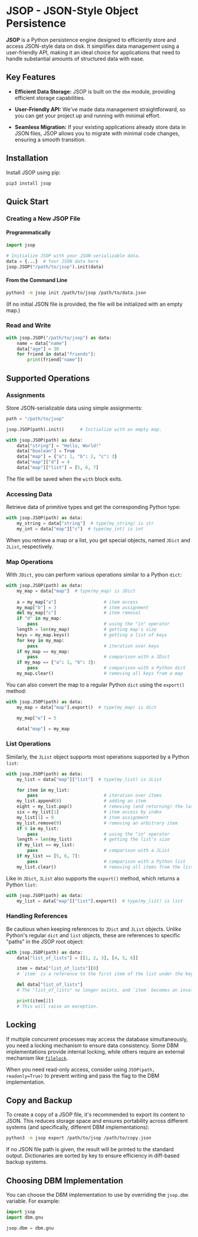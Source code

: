 # JSOP - JSON-Style Object Persistence

**JSOP** is a Python persistence engine designed to efficiently store and access JSON-style data on disk. It simplifies data management using a user-friendly API, making it an ideal choice for applications that need to handle substantial amounts of structured data with ease.

## Key Features

- **Efficient Data Storage:** JSOP is built on the `dbm` module, providing efficient storage capabilities.

- **User-Friendly API:** We've made data management straightforward, so you can get your project up and running with minimal effort.

- **Seamless Migration:** If your existing applications already store data in JSON files, JSOP allows you to migrate with minimal code changes, ensuring a smooth transition.

## Installation

Install JSOP using pip:

```bash
pip3 install jsop
```

## Quick Start

### Creating a New JSOP File

#### Programmatically

```python
import jsop

# Initialize JSOP with your JSON-serializable data.
data = {...}  # Your JSON data here
jsop.JSOP("/path/to/jsop").init(data)
```

#### From the Command Line

```bash
python3 -m jsop init /path/to/jsop /path/to/data.json
```

(If no initial JSON file is provided, the file will be initialized with an empty map.)

### Read and Write

```python
with jsop.JSOP("/path/to/jsop") as data:
    name = data["name"]
    data["age"] = 30
    for friend in data["friends"]:
        print(friend["name"])
```

## Supported Operations

### Assignments

Store JSON-serializable data using simple assignments:

```python
path = "/path/to/jsop"

jsop.JSOP(path).init()      # Initialize with an empty map.

with jsop.JSOP(path) as data:
    data["string"] = "Hello, World!"
    data["boolean"] = True
    data["map"] = {"a": 1, "b": 2, "c": 3}
    data["map"]["d"] = 4
    data["map"]["list"] = [5, 6, 7]
```

The file will be saved when the `with` block exits.

### Accessing Data

Retrieve data of primitive types and get the corresponding Python type:

```python
with jsop.JSOP(path) as data:
    my_string = data["string"]  # type(my_string) is str
    my_int = data["map"]["c"]  # type(my_int) is int
```

When you retrieve a map or a list, you get special objects, named `JDict` and `JList`, respectively.

### Map Operations

With `JDict`, you can perform various operations similar to a Python `dict`:

```python
with jsop.JSOP(path) as data:
    my_map = data["map"]  # type(my_map) is JDict
    
    a = my_map["a"]                  # item access
    my_map["b"] = 3                  # item assignment
    del my_map["c"]                  # item removal
    if "d" in my_map:
        pass                         # using the "in" operator
    length = len(my_map)             # getting map's size
    keys = my_map.keys()             # getting a list of keys
    for key in my_map:
        pass                         # iteration over keys
    if my_map == my_map:
        pass                         # comparison with a JDict
    if my_map == {"a": 1, "b": 3}:
        pass                         # comparison with a Python dict
    my_map.clear()                   # removing all keys from a map
```

You can also convert the map to a regular Python `dict` using the `export()` method:

```python
with jsop.JSOP(path) as data:
    my_map = data["map"].export()  # type(my_map) is dict

    my_map["e"] = 5

    data["map"] = my_map
```

### List Operations

Similarly, the `JList` object supports most operations supported by a Python `list`:

```python
with jsop.JSOP(path) as data:
    my_list = data["map"]["list"]  # type(my_list) is JList

    for item in my_list:
        pass                         # iteration over items
    my_list.append(8)                # adding an item
    eight = my_list.pop()            # removing (and returning) the last item
    six = my_list[1]                 # item access by index
    my_list[1] = 9                   # item assignment
    my_list.remove(9)                # removing an arbitrary item
    if 8 in my_list:
        pass                         # using the "in" operator
    length = len(my_list)            # getting the list's size
    if my_list == my_list:
        pass                         # comparison with a JList
    if my_list == [5, 6, 7]:
        pass                         # comparison with a Python list
    my_list.clear()                  # removing all items from the list
```

Like in `JDict`, `JList` also supports the `export()` method, which returns a Python `list`:

```python
with jsop.JSOP(path) as data:
    my_list = data["map"]["list"].export()  # type(my_list) is list
```

### Handling References

Be cautious when keeping references to `JDict` and `JList` objects. Unlike Python's regular `dict` and `list` objects, these are references to specific "paths" in the JSOP root object:

```python
with jsop.JSOP(path) as data:
    data["list_of_lists"] = [[1, 2, 3], [4, 5, 6]]

    item = data["list_of_lists"][0]
    # `item` is a reference to the first item of the list under the key "list_of_lists" in `data`.

    del data["list_of_lists"]
    # The "list_of_lists" no longer exists, and `item` becomes an invalid reference.

    print(item[2])
    # This will raise an exception.
```

## Locking

If multiple concurrent processes may access the database simultaneously, you need a locking mechanism to ensure data consistency. Some DBM implementations provide internal locking, while others require an external mechanism like [`filelock`](https://py-filelock.readthedocs.io/).

When you need read-only access, consider using `JSOP(path, readonly=True)` to prevent writing and pass the flag to the DBM implementation.

## Copy and Backup

To create a copy of a JSOP file, it's recommended to export its content to JSON. This reduces storage space and ensures portability across different systems (and specifically, different DBM implementations):

```bash
python3 -m jsop export /path/to/jsop /path/to/copy.json
```

If no JSON file path is given, the result will be printed to the standard output. Dictionaries are sorted by key to ensure efficiency in diff-based backup systems.

## Choosing DBM Implementation

You can choose the DBM implementation to use by overriding the `jsop.dbm` variable. For example:

```python
import jsop
import dbm.gnu

jsop.dbm = dbm.gnu
```

